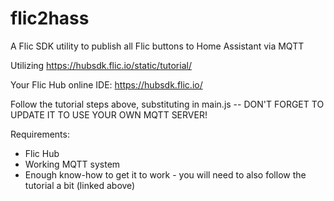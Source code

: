 # flic2hass
A Flic SDK utility to publish all Flic buttons to Home Assistant via MQTT

Utilizing https://hubsdk.flic.io/static/tutorial/

Your Flic Hub online IDE: https://hubsdk.flic.io/

Follow the tutorial steps above, substituting in main.js -- DON'T FORGET TO UPDATE IT TO USE YOUR OWN MQTT SERVER!

Requirements:
* Flic Hub
* Working MQTT system
* Enough know-how to get it to work - you will need to also follow the tutorial a bit (linked above)
